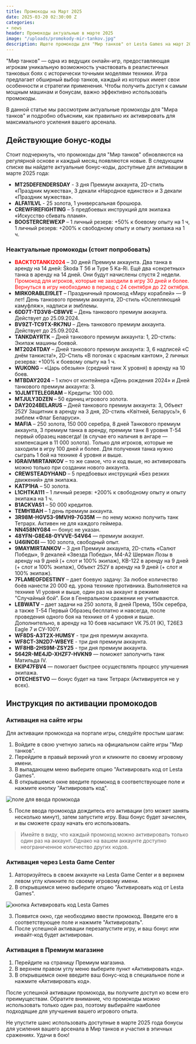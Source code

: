 ```yaml
---
title: Промокоды на Март 2025
date: 2025-03-20 02:30:00 Z
categories:
- news
header: Промокоды актуальные в марте 2025
image: "/uploads/promokody-mir-tankov.jpg"
description: Ищете промокоды для "Мир танков" от Lesta Games на март 2025 года? Воспользуйтесь бонус кодами для улучшения своих танковых подразделений! В статье вы найдете...
---
```


"Мир танков" — одна из ведущих онлайн-игр, предоставляющая игрокам уникальную возможность участвовать в реалистичных танковых боях с исторически точными моделями техники. Игра предлагает обширный выбор танков, каждый из которых имеет свои особенности и стратегии применения. Чтобы получить доступ к самым мощным машинам и бонусам, важно эффективно использовать промокоды.

В данной статье мы рассмотрим актуальные промокоды для "Мира танков" и подробно объясним, как правильно их активировать для максимального усиления вашего арсенала.

## Действующие бонус-коды

Стоит подчеркнуть, что промокоды для "Мир танков" обновляются на регулярной основе и каждый месяц появляются новые. В следующем списке вы найдете актуальные бонус-коды, доступные для активации в марте 2025 года:
* **MT25DEFENDERSDAY** - 3 дня Премиум аккаунта, 2D-стиль «Праздник мужества», 3 декали «Народное единство» и 3 декали «Праздник мужества».
* **ALFA11LVL** - 25 золота, 1 универсальная брошюра.
* **CREWFIREFIGHTING** – 5 предбоевых инструкций для экипажа «Искусство сбивать пламя».
* **BOOSTERCREWEXP** – 1 личный резерв: +50% к боевому опыту на 1 ч, 1 личный резерв: +200% к свободному опыту и опыту экипажа на 1 ч.

### Неактуальные промокоды (стоит попробовать)

* **<span style="color: red;">BACKTOTANKI2024</span>** – 30 дней Премиум аккаунта. Два танка в аренду на 14 дней: Škoda T 56 и Type 5 Ka-Ri. Ещё два «секретных» танка в аренду на 14 дней. Они будут начислены спустя 2 недели.  <span style="color: red;">Промокод для игроков, которые не заходили в игру 30 дней и более. Вернуться в игру необходимо в период с 24 сентября до 22 октября.</span>
* **MIRKORABLEI9LET** – Праздничный промокод «Миру кораблей» — 9 лет! День танкового премиум аккаунта, 2D-стиль «Ослепляющий камуфляж», надписи и эмблемы.
* **6DD7T-TD3V8-CBWVE** – День танкового премиум аккаунта. Действует до 25.09.2024.
* **BV9ZT-TC9TX-RK7NU** – День танкового премиум аккаунта. Действует до 25.09.2024.
* **TANKDAYRTK** – Дней танкового премиум аккаунта: 1, 2D-стиль: Экипаж машины боевой.
* **MT2024TDAY** – Дней танкового премиум аккаунта: 3, 6 надписей «С днём танкиста!», 2D-Стиль «В погонах с красным кантом», 2 личных резерва: +100% к боевому опыту на 1 ч.
* **WUKONG** – «Царь обезьян» (средний танк X уровня) в аренду на 10 боев.
* **MTBDAY2024** – 1 ключ от контейнера «День рождения 2024» и Дней танкового премиум аккаунта: 3.
* **10JLMTTELEGRAM** – Кредиты: 100 000.
* **MTJULY3DZEN** – 50 единиц игрового золота.
* **DAY2024BELARUS** – Дней танкового премиум аккаунта: 3, Объект 252У Защитник в аренду на 3 дня, 2D-стиль «Квiтней, Беларусь!», 6 эмблем «Флаг Беларуси».
* **MAFIA** – 250 золота, 150 000 серебра, 8 дней Танкового премиум аккаунта, 3 премиум танка в аренду, премиум танк 8 уровня Т-54 первый образец навсегда! (в случае его наличия в ангаре — компенсация в 11 000 золота). Только для игроков, которые не заходили в игру 100 дней и более. Для получения танка нужно сыграть 1 бой на технике 4 уровня и выше.
* **IGRAIVMIRTANKOV** – то же самое, что и код выше, но активировать можно только при создании нового аккаунта.
* **CREWSTEADYHAND** – 5 предбоевых инструкций «Без резких движений» для экипажа.
* **KATP1HA** – 50 золота.
* **L1CHTKA111** – 1 личный резерв: +200% к свободному опыту и опыту экипажа на 1 ч.
* **B1ACKVAS1** – 50 000 кредитов.
* **TEMH1BAH** – 1 день премиум аккаунта.
* **3R98M-HGV53-9MVH9-7G35M** — по нему можно получить танк Тетрарх. Активен не для каждого геймера.
* **NN458NYG84** — бонус не указан.
* **48YFN-G8E48-0YVVE-54V64** — премиум аккаунт.
* **U46INC6I** — 100 золота, свободный опыт.
* **9MAYMIRTANKOV** – 3 дня Премиум аккаунта, 2D-стиль «Салют Победы», 9 декалей «Звезда Победы», М4-А2 Шерман Лозы в аренду на 9 дней (+ слот и 100% экипаж), КВ-122 в аренду на 9 дней (+ слот и 100% экипаж), Объект 252У в аренду на 9 дней (+ слот и 100% экипаж).
* **7FLAMEOFDESTINY** – дает боевую задачу: За любое количество боёв нанести 20 000 ед. урона технике противника. Выполняется на технике VI уровня и выше, один раз на аккаунт в режиме "Случайный бой". Бои в Генеральном сражении не учитываются.
* **LEBWATV** – дает задачи на 250 золота, 8 дней Према, 150к серебра, а также Т-54 Первый Образец бесплатно и навсегда, после проведения одного боя на технике от 4 уровня и выше. Дополнительно, в аренду на 10 боев насыпают VK 75.01 (K), T26E3 Eagle 7 и СУ-100Y.
* **WF8DS-A3T2X-HUMSY** - три дня премиум аккаунта.
* **WF8CT-3N2D7-WBEYE** - три дня премиум аккаунта.
* **WF8HB-2HS9M-ZSY25** - три дня премиум аккаунта.
* **S642R-ME4JD-XHZF7-HVKN9** — поможет заполучить танк Матильда IV.
* **EKIP47FBV4** — помогает быстрее осуществлять процесс улучшения экипажа.
* **OTECHESTVO** — бонус будет на танк Тетрарх (Активируется не у всех).

## Инструкция по активации промокодов

### Активация на сайте игры

Для активации промокода на портале игры, следуйте простым шагам:

1. Войдите в свою учетную запись на официальном сайте игры "Мир танков".
2. Перейдите в правый верхний угол и кликните по своему игровому имени.
3. В выпадающем меню выберите опцию "Активировать код от Lesta Games".
4. В открывшемся окне введите промокод в соответствующее поле и нажмите кнопку "Активировать код".

![поле для ввода промокода](https://ru-wotp.lesta.ru/dcont/fb/image/redeem_bonus_code_ru.png)

5. После ввода промокода дождитесь его активации (это может занять несколько минут), затем запустите игру. Ваш бонус будет зачислен, и вы сможете сразу начать его использовать.

> Имейте в виду, что каждый промокод можно активировать только один раз на аккаунт. Однако на вашем аккаунте доступно неограниченное количество других кодов.

### Активация через Lesta Game Center

1. Авторизуйтесь в своем аккаунте на Lesta Game Center и в верхнем левом углу кликните по своему игровому имени.
2. В открывшемся меню выберите опцию "Активировать код от Lesta Games".

![кнопка Активировать код Lesta Games](https://ru-wotp.lesta.ru/dcont/fb/image/invite_and_bonus_codes_lsc_scrin1.jpg)

3. Появится окно, где необходимо ввести промокод. Введите его в соответствующее поле и нажмите "Активировать".
4. После успешной активации перезапустите игру, и ваш бонус или инвайт-код будет активирован.

### Активация в Премиум магазине

1. Перейдите на страницу Премиум магазина.
2. В верхнем правом углу меню выберите пункт «Активировать код».
3. В открывшемся окне введите ваш бонус-код в специальное поле и нажмите «Активировать код».

После успешной активации промокода, вы получите доступ ко всем его преимуществам. Обратите внимание, что промокоды можно использовать только один раз, поэтому выбирайте наиболее подходящие для улучшения вашего игрового опыта.

Не упустите шанс использовать доступные в марте 2025 года бонусы для усиления вашего арсенала в Мир танков и участия в эпичных сражениях. Удачи в бою!


